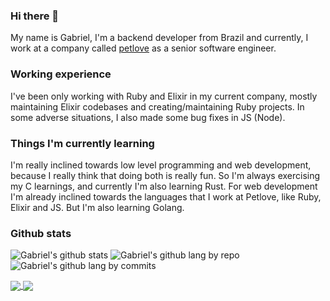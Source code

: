 ### Hi there 👋

My name is Gabriel, I'm a backend developer from Brazil and currently, I work at a company called [petlove](https://github.com/petlove/) as a senior software engineer.

### Working experience

I've been only working with Ruby and Elixir in my current company, mostly maintaining Elixir codebases and creating/maintaining Ruby projects. In some adverse situations, I also made some bug fixes in JS (Node).

### Things I'm currently learning

I'm really inclined towards low level programming and web development, because I really think that doing both is really fun. So I'm always exercising my C learnings, and currently I'm also learning Rust. For web development I'm already inclined towards the languages that I work at Petlove, like Ruby, Elixir and JS. But I'm also learning Golang.

### Github stats

![Gabriel's github stats](https://github-readme-stats.vercel.app/api?username=ogabriel&show_icons=true&hide_border=true&theme=onedark)
![Gabriel's github lang by repo](http://github-profile-summary-cards.vercel.app/api/cards/repos-per-language?username=ogabriel&theme=onedark)
![Gabriel's github lang by commits](http://github-profile-summary-cards.vercel.app/api/cards/most-commit-language?username=ogabriel&theme=onedark)


<a href="#">
  <img align="center" src="https://github-readme-stats.vercel.app/api/top-langs/?username=ogabriel&theme=onedark&layout=compact&hide_border=true&langs_count=20&size_weight=0.5&count_weight=0.5" />
</a>

<a href="https://projecteuler.net">
  <img align="center" src="https://projecteuler.net/profile/ogabriel.png" />
</a>

